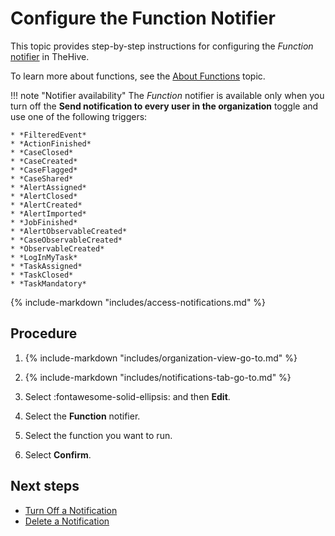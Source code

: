 # Configure the Function Notifier

<!-- md:license Platinum -->

This topic provides step-by-step instructions for configuring the *Function* [notifier](../about-notifications.md#notifiers) in TheHive.

To learn more about functions, see the [About Functions](../../manage-functions/about-functions.md) topic.

!!! note "Notifier availability"
    The *Function* notifier is available only when you turn off the **Send notification to every user in the organization** toggle and use one of the following triggers:

    * *FilteredEvent*  
    * *ActionFinished*  
    * *CaseClosed*  
    * *CaseCreated*  
    * *CaseFlagged*  
    * *CaseShared*  
    * *AlertAssigned*  
    * *AlertClosed*  
    * *AlertCreated*  
    * *AlertImported*  
    * *JobFinished*  
    * *AlertObservableCreated*  
    * *CaseObservableCreated*  
    * *ObservableCreated* 
    * *LogInMyTask*  
    * *TaskAssigned*  
    * *TaskClosed*  
    * *TaskMandatory*

{% include-markdown "includes/access-notifications.md" %}

<h2>Procedure</h2>

1. {% include-markdown "includes/organization-view-go-to.md" %}

2. {% include-markdown "includes/notifications-tab-go-to.md" %}

3. Select :fontawesome-solid-ellipsis: and then **Edit**.

4. Select the **Function** notifier.

5. Select the function you want to run.

6. Select **Confirm**.

<h2>Next steps</h2>

* [Turn Off a Notification](../turn-off-a-notification.md)
* [Delete a Notification](../delete-a-notification.md)